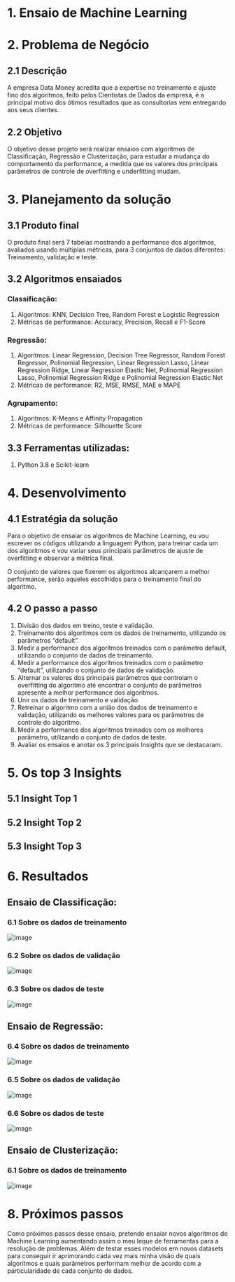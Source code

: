 # 1. Ensaio de Machine Learning

# 2. Problema de Negócio
## 2.1 Descrição
A empresa Data Money acredita que a expertise no treinamento e ajuste fino dos algoritmos, feito pelos Cientistas de Dados da empresa, é a principal motivo dos ótimos resultados que as consultorias vem entregando aos seus clientes.
## 2.2 Objetivo
O objetivo desse projeto será realizar ensaios com algoritmos de Classificação, Regressão e Clusterização, para estudar a mudança do comportamento da performance, a medida que os valores dos principais parâmetros de controle de overfitting e underfitting mudam.

# 3. Planejamento da solução
## 3.1 Produto final
O produto final será 7 tabelas mostrando a performance dos algoritmos, avaliados usando múltiplas
métricas, para 3 conjuntos de dados diferentes: Treinamento, validação e teste.

## 3.2 Algoritmos ensaiados

### Classificação:
  1. Algoritmos: KNN, Decision Tree, Random Forest e Logistic Regression
  2. Métricas de performance: Accuracy, Precision, Recall e F1-Score

### Regressão:
  1. Algoritmos: Linear Regression, Decision Tree Regressor, Random Forest Regressor, Polinomial Regression, Linear Regression Lasso, Linear Regression Ridge, Linear Regression Elastic Net, Polinomial Regression Lasso, Polinomial Regression Ridge e     Polinomial Regression Elastic Net
  2. Métricas de performance: R2, MSE, RMSE, MAE e MAPE

### Agrupamento:
  1. Algoritmos: K-Means e Affinity Propagation
  2. Métricas de performance: Silhouette Score

## 3.3 Ferramentas utilizadas:
  1. Python 3.8 e Scikit-learn

# 4. Desenvolvimento
## 4.1 Estratégia da solução
Para o objetivo de ensaiar os algoritmos de Machine Learning, eu vou escrever os códigos utilizando a linguagem Python, para treinar cada um dos algoritmos e vou variar seus principais parâmetros de ajuste de overfitting e observar a métrica final.

O conjunto de valores que fizerem os algoritmos alcançarem a melhor performance, serão aqueles escolhidos para o treinamento final do algoritmo.

## 4.2 O passo a passo
  1. Divisão dos dados em treino, teste e validação.
  2. Treinamento dos algoritmos com os dados de treinamento, utilizando os parâmetros “default”.
  3. Medir a performance dos algoritmos treinados com o parâmetro default, utilizando o conjunto de dados de treinamento.
  4. Medir a performance dos algoritmos treinados com o parâmetro “default”, utilizando o conjunto de dados de validação.
  5. Alternar os valores dos principais parâmetros que controlam o overfitting do algoritmo até encontrar o conjunto de parâmetros apresente a melhor performance dos algoritmos.
  6. Unir os dados de treinamento e validação
  7. Retreinar o algoritmo com a união dos dados de treinamento e validação, utilizando os melhores valores para os parâmetros de controle do algoritmo.
  8. Medir a performance dos algoritmos treinados com os melhores parâmetro, utilizando o conjunto de dados de teste.
  9. Avaliar os ensaios e anotar os 3 principais Insights que se destacaram.

# 5. Os top 3 Insights

## 5.1 Insight Top 1

## 5.2 Insight Top 2

## 5.3 Insight Top 3

# 6. Resultados
## Ensaio de Classificação:
### 6.1 Sobre os dados de treinamento
![image](https://github.com/TiagoTBarreto/Ensaio-de-Machine-Learning/assets/137197787/9b6f9f9a-fbff-4923-b3f0-99459148dd9e)
### 6.2 Sobre os dados de validação
![image](https://github.com/TiagoTBarreto/Ensaio-de-Machine-Learning/assets/137197787/9b07499c-da26-4018-8833-ed541648dafd)
### 6.3 Sobre os dados de teste
![image](https://github.com/TiagoTBarreto/Ensaio-de-Machine-Learning/assets/137197787/a3572d32-de15-4af6-9b8d-e18e3b48840d)

## Ensaio de Regressão:
### 6.4 Sobre os dados de treinamento 
![image](https://github.com/TiagoTBarreto/Ensaio-de-Machine-Learning/assets/137197787/ce44308e-b9bc-4ad6-9b17-6a7db40bc2d7)
### 6.5 Sobre os dados de validação
![image](https://github.com/TiagoTBarreto/Ensaio-de-Machine-Learning/assets/137197787/1d9e353b-7b56-47a7-96de-7dc9fc6d2325)
### 6.6 Sobre os dados de teste
![image](https://github.com/TiagoTBarreto/Ensaio-de-Machine-Learning/assets/137197787/83411a8e-c8bc-4912-9a96-0c81d44a489b)

## Ensaio de Clusterização:
### 6.1 Sobre os dados de treinamento
![image](https://github.com/TiagoTBarreto/Ensaio-de-Machine-Learning/assets/137197787/d6e7c618-3678-4e19-bc16-07b03162ec85)


# 8. Próximos passos
Como próximos passos desse ensaio, pretendo ensaiar novos algoritmos de Machine Learning aumentando assim o meu leque de ferramentas para a resolução de problemas. Além de testar esses modelos em novos datasets para conseguir ir aprimorando cada vez mais minha visão de quais algoritmos e quais parâmetros performam melhor de acordo com a particularidade de cada conjunto de dados.






